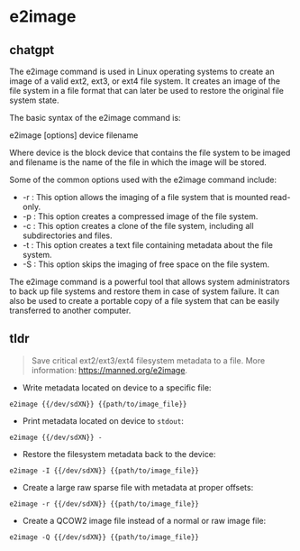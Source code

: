 # e2image 
## chatgpt 
The e2image command is used in Linux operating systems to create an image of a valid ext2, ext3, or ext4 file system. It creates an image of the file system in a file format that can later be used to restore the original file system state.

The basic syntax of the e2image command is:

e2image [options] device filename

Where device is the block device that contains the file system to be imaged and filename is the name of the file in which the image will be stored.

Some of the common options used with the e2image command include:

- -r : This option allows the imaging of a file system that is mounted read-only.
- -p : This option creates a compressed image of the file system.
- -c : This option creates a clone of the file system, including all subdirectories and files.
- -t : This option creates a text file containing metadata about the file system.
- -S : This option skips the imaging of free space on the file system.

The e2image command is a powerful tool that allows system administrators to back up file systems and restore them in case of system failure. It can also be used to create a portable copy of a file system that can be easily transferred to another computer. 

## tldr 
 
> Save critical ext2/ext3/ext4 filesystem metadata to a file.
> More information: <https://manned.org/e2image>.

- Write metadata located on device to a specific file:

`e2image {{/dev/sdXN}} {{path/to/image_file}}`

- Print metadata located on device to `stdout`:

`e2image {{/dev/sdXN}} -`

- Restore the filesystem metadata back to the device:

`e2image -I {{/dev/sdXN}} {{path/to/image_file}}`

- Create a large raw sparse file with metadata at proper offsets:

`e2image -r {{/dev/sdXN}} {{path/to/image_file}}`

- Create a QCOW2 image file instead of a normal or raw image file:

`e2image -Q {{/dev/sdXN}} {{path/to/image_file}}`
